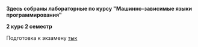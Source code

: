 **Здесь собраны лабораторные по курсу "Машинно-зависимые языки программирования"**

**2 курс 2 семестр**

Подготовка к экзамену [тык](https://github.com/Tulenenok/BMSTU_MDPL/wiki)
